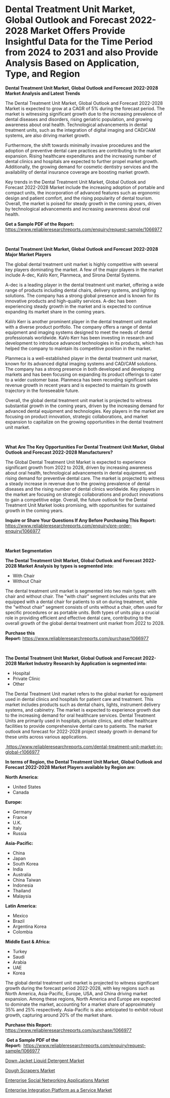 <p><h1>Dental Treatment Unit Market, Global Outlook and Forecast 2022-2028 Market Offers Provide Insightful Data for the Time Period from 2024 to 2031 and also Provide Analysis Based on Application, Type, and Region</h1></p><p><strong>Dental Treatment Unit Market, Global Outlook and Forecast 2022-2028 Market Analysis and Latest Trends</strong></p>
<p><p>The Dental Treatment Unit Market, Global Outlook and Forecast 2022-2028 Market is expected to grow at a CAGR of 5% during the forecast period. The market is witnessing significant growth due to the increasing prevalence of dental diseases and disorders, rising geriatric population, and growing awareness about oral health. Technological advancements in dental treatment units, such as the integration of digital imaging and CAD/CAM systems, are also driving market growth.</p><p>Furthermore, the shift towards minimally invasive procedures and the adoption of preventive dental care practices are contributing to the market expansion. Rising healthcare expenditures and the increasing number of dental clinics and hospitals are expected to further propel market growth. Additionally, the growing demand for cosmetic dentistry services and the availability of dental insurance coverage are boosting market growth.</p><p>Key trends in the Dental Treatment Unit Market, Global Outlook and Forecast 2022-2028 Market include the increasing adoption of portable and compact units, the incorporation of advanced features such as ergonomic design and patient comfort, and the rising popularity of dental tourism. Overall, the market is poised for steady growth in the coming years, driven by technological advancements and increasing awareness about oral health.</p></p>
<p><strong>Get a Sample PDF of the Report:&nbsp;</strong> <a href="https://www.reliableresearchreports.com/enquiry/request-sample/1066977">https://www.reliableresearchreports.com/enquiry/request-sample/1066977</a></p>
<p>&nbsp;</p>
<p><strong>Dental Treatment Unit Market, Global Outlook and Forecast 2022-2028 Major Market Players</strong></p>
<p><p>The global dental treatment unit market is highly competitive with several key players dominating the market. A few of the major players in the market include A-dec, KaVo Kerr, Planmeca, and Sirona Dental Systems.</p><p>A-dec is a leading player in the dental treatment unit market, offering a wide range of products including dental chairs, delivery systems, and lighting solutions. The company has a strong global presence and is known for its innovative products and high-quality services. A-dec has been experiencing steady growth in the market and is expected to continue expanding its market share in the coming years.</p><p>KaVo Kerr is another prominent player in the dental treatment unit market with a diverse product portfolio. The company offers a range of dental equipment and imaging systems designed to meet the needs of dental professionals worldwide. KaVo Kerr has been investing in research and development to introduce advanced technologies in its products, which has helped the company to maintain its competitive position in the market.</p><p>Planmeca is a well-established player in the dental treatment unit market, known for its advanced digital imaging systems and CAD/CAM solutions. The company has a strong presence in both developed and developing markets and has been focusing on expanding its product offerings to cater to a wider customer base. Planmeca has been recording significant sales revenue growth in recent years and is expected to maintain its growth trajectory in the foreseeable future.</p><p>Overall, the global dental treatment unit market is projected to witness substantial growth in the coming years, driven by the increasing demand for advanced dental equipment and technologies. Key players in the market are focusing on product innovation, strategic collaborations, and market expansion to capitalize on the growing opportunities in the dental treatment unit market.</p></p>
<p>&nbsp;</p>
<p><strong>What Are The Key Opportunities For Dental Treatment Unit Market, Global Outlook and Forecast 2022-2028 Manufacturers?</strong></p>
<p><p>The Global Dental Treatment Unit Market is expected to experience significant growth from 2022 to 2028, driven by increasing awareness about oral health, technological advancements in dental equipment, and rising demand for preventive dental care. The market is projected to witness a steady increase in revenue due to the growing prevalence of dental diseases and the rising number of dental clinics worldwide. Key players in the market are focusing on strategic collaborations and product innovations to gain a competitive edge. Overall, the future outlook for the Dental Treatment Unit Market looks promising, with opportunities for sustained growth in the coming years.</p></p>
<p><strong>Inquire or Share Your Questions If Any Before Purchasing This Report:</strong> <a href="https://www.reliableresearchreports.com/enquiry/pre-order-enquiry/1066977">https://www.reliableresearchreports.com/enquiry/pre-order-enquiry/1066977</a></p>
<p>&nbsp;</p>
<p><strong>Market Segmentation</strong></p>
<p><strong>The Dental Treatment Unit Market, Global Outlook and Forecast 2022-2028 Market Analysis by types is segmented into:</strong></p>
<p><ul><li>With Chair</li><li>Without Chair</li></ul></p>
<p><p>The dental treatment unit market is segmented into two main types: with chair and without chair. The "with chair" segment includes units that are equipped with a dental chair for patients to sit on during treatment, while the "without chair" segment consists of units without a chair, often used for specific procedures or as portable units. Both types of units play a crucial role in providing efficient and effective dental care, contributing to the overall growth of the global dental treatment unit market from 2022 to 2028.</p></p>
<p><strong>Purchase this Report:&nbsp;</strong><a href="https://www.reliableresearchreports.com/purchase/1066977">https://www.reliableresearchreports.com/purchase/1066977</a></p>
<p>&nbsp;</p>
<p><strong>The Dental Treatment Unit Market, Global Outlook and Forecast 2022-2028 Market Industry Research by Application is segmented into:</strong></p>
<p><ul><li>Hospital</li><li>Private Clinic</li><li>Other</li></ul></p>
<p><p>The Dental Treatment Unit market refers to the global market for equipment used in dental clinics and hospitals for patient care and treatment. This market includes products such as dental chairs, lights, instrument delivery systems, and cabinetry. The market is expected to experience growth due to the increasing demand for oral healthcare services. Dental Treatment Units are primarily used in hospitals, private clinics, and other healthcare facilities to provide comprehensive dental care to patients. The market outlook and forecast for 2022-2028 project steady growth in demand for these units across various applications.</p></p>
<p><a href="https://www.reliableresearchreports.com/dental-treatment-unit-market-in-global-r1066977">&nbsp;https://www.reliableresearchreports.com/dental-treatment-unit-market-in-global-r1066977</a></p>
<p><strong>In terms of Region, the Dental Treatment Unit Market, Global Outlook and Forecast 2022-2028 Market Players available by Region are:</strong></p>
<p>
    <p> <strong> North America: </strong>
        <ul>
            <li>United States</li>
            <li>Canada</li>
        </ul>
        </p> 
    <p> <strong> Europe: </strong>
        <ul>
            <li>Germany</li>
            <li>France</li>
            <li>U.K.</li>
            <li>Italy</li>
            <li>Russia</li>
        </ul>
        </p> 
    <p> <strong> Asia-Pacific: </strong>
        <ul>
            <li>China</li>
            <li>Japan</li>
            <li>South Korea</li>
            <li>India</li>
            <li>Australia</li>
            <li>China Taiwan</li>
            <li>Indonesia</li>
            <li>Thailand</li>
            <li>Malaysia</li>
        </ul>
        </p> 
    <p> <strong> Latin America: </strong>
        <ul>
            <li>Mexico</li>
            <li>Brazil</li>
            <li>Argentina Korea</li>
            <li>Colombia</li>
        </ul>
        </p> 
    <p> <strong> Middle East & Africa: </strong>
        <ul>
            <li>Turkey</li>
            <li>Saudi</li>
            <li>Arabia</li>
            <li>UAE</li>
            <li>Korea</li>
        </ul>
    </p>
    </p>
<p><p>The global dental treatment unit market is projected to witness significant growth during the forecast period 2022-2028, with key regions such as North America, Asia-Pacific, Europe, USA, and China driving market expansion. Among these regions, North America and Europe are expected to dominate the market, accounting for a market share of approximately 35% and 25% respectively. Asia-Pacific is also anticipated to exhibit robust growth, capturing around 20% of the market share.</p></p>
<p><strong>Purchase this Report: </strong><a href="https://www.reliableresearchreports.com/purchase/1066977">https://www.reliableresearchreports.com/purchase/1066977</a></p>
<p>&nbsp;<strong>Get a Sample PDF of the Report:&nbsp;&nbsp;</strong><a href="https://www.reliableresearchreports.com/enquiry/request-sample/1066977">https://www.reliableresearchreports.com/enquiry/request-sample/1066977</a></p>
<p><strong></strong></p>
<p><p><a href="https://github.com/gulaimolin/Market-Research-Report-List-5/blob/main/down-jacket-liquid-detergent-market.md">Down Jacket Liquid Detergent Market</a></p><p><a href="https://github.com/RoccoManning/Market-Research-Report-List-6/blob/main/dough-scrapers-market.md">Dough Scrapers Market</a></p><p><a href="https://issuu.com/reportprime-2/docs/enterprise-social-networking-applications-market-s">Enterprise Social Networking Applications Market</a></p><p><a href="https://issuu.com/reportprime-2/docs/enterprise-integration-platform-as-a-service-marke">Enterprise Integration Platform as a Service Market</a></p></p>